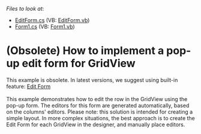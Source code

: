 <!-- default file list -->
*Files to look at*:

* [EditForm.cs](./CS/S131267/EditForm.cs) (VB: [EditForm.vb](./VB/S131267/EditForm.vb))
* [Form1.cs](./CS/S131267/Form1.cs) (VB: [Form1.vb](./VB/S131267/Form1.vb))
<!-- default file list end -->
# (Obsolete) How to implement a pop-up edit form for GridView


<p>This example is obsolete. In latest versions, we suggest using built-in feature: <a href="https://documentation.devexpress.com/WindowsForms/753/Controls-and-Libraries/Data-Grid/Data-Editing-and-Validation/Modify-and-Validate-Cell-Values#edit_form">Edit Form</a><br><br>This example demonstrates how to edit the row in the GridView using the pop-up form. The editors for this form are generated automatically, based on the columns' editors. Please note: this solution is intended for creating a simple layout. In more complex situations, the best approach is to create the Edit Form for each GridView in the designer, and manually place editors.</p>

<br/>



